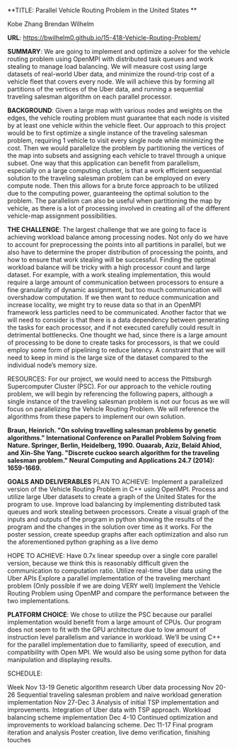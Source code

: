 **TITLE: Parallel Vehicle Routing Problem in the United States **

Kobe Zhang
Brendan Wilhelm

**URL**: https://bwilhelm0.github.io/15-418-Vehicle-Routing-Problem/

**SUMMARY**: We are going to implement and optimize a solver for the vehicle routing problem using OpenMPI with distributed task queues and work stealing to manage load balancing. We will measure cost using large datasets of real-world Uber data, and minimize the round-trip cost of a vehicle fleet that covers every node. We will achieve this by forming all partitions of the vertices of the Uber data, and running a sequential traveling salesman algorithm on each parallel processor.

**BACKGROUND**: Given a large map with various nodes and weights on the edges, the vehicle routing problem must guarantee that each node is visited by at least one vehicle within the vehicle fleet. Our approach to this project would be to first optimize a single instance of the traveling salesman problem, requiring 1 vehicle to visit every single node while minimizing the cost. Then we would parallelize the problem by partitioning the vertices of the map into subsets and assigning each vehicle to travel through a unique subset.
  One way that this application can benefit from parallelism, especially on a large computing cluster, is that a work efficient sequential solution to the traveling salesman problem can be employed on every compute node. Then this allows for a brute force approach to be utilized due to the computing power, guaranteeing the optimal solution to the problem. The parallelism can also be useful when partitioning the map by vehicle, as there is a lot of processing involved in creating all of the different vehicle-map assignment possibilities.
  
**THE CHALLENGE**: The largest challenge that we are going to face is achieving workload balance among processing nodes. Not only do we have to account for preprocessing the points into all partitions in parallel, but we also have to determine the proper distribution of processing the points, and how to ensure that work stealing will be successful. Finding the optimal workload balance will be tricky with a high processor count and large dataset. For example, with a work stealing implementation, this would require a large amount of communication between processors to ensure a fine granularity of dynamic assignment, but too much communication will overshadow computation. If we then want to reduce communication and increase locality, we might try to reuse data so that in an OpenMPI framework less particles need to be communicated. 
  Another factor that we will need to consider is that there is a data dependency between generating the tasks for each processor, and if not executed carefully could result in detrimental bottlenecks. One thought we had, since there is a large amount of processing to be done to create tasks for processors, is that we could employ some form of pipelining to reduce latency. A constraint that we will need to keep in mind is the large size of the dataset compared to the individual node’s memory size.


RESOURCES: For our project, we would need to access the Pittsburgh Supercomputer Cluster (PSC). For our approach to the vehicle routing problem, we will begin by referencing the following papers, although a single instance of the traveling salesman problem is not our focus as we will focus on parallelizing the Vehicle Routing Problem. We will reference the algorithms from these papers to implement our own solution.

**Braun, Heinrich. "On solving travelling salesman problems by genetic algorithms." International Conference on Parallel Problem Solving from Nature. Springer, Berlin, Heidelberg, 1990.
Ouaarab, Aziz, Belaïd Ahiod, and Xin-She Yang. "Discrete cuckoo search algorithm for the traveling salesman problem." Neural Computing and Applications 24.7 (2014): 1659-1669.**

**GOALS AND DELIVERABLES**
PLAN TO ACHIEVE:
Implement a parallelized version of the Vehicle Routing Problem in C++ using OpenMPI. 
Process and utilize large Uber datasets to create a graph of the United States for the program to use.
Improve load balancing by implementing distributed task queues and work stealing between processors.
Create a visual graph of the inputs and outputs of the program in python showing the results of the program and the changes in the solution over time as it works.
For the poster session, create speedup graphs after each optimization and also run the aforementioned python graphing as a live demo

HOPE TO ACHIEVE:
Have 0.7x linear speedup over a single core parallel version, because we think this is reasonably difficult given the communication to computation ratio.
Utilize real-time Uber data using the Uber APIs
Explore a parallel implementation of the traveling merchant problem (Only possible if we are doing VERY well)
Implement the Vehicle Routing Problem using OpenMP and compare the performance between the two implementations. 


**PLATFORM CHOICE**: We chose to utilize the PSC because our parallel implementation would benefit from a large amount of CPUs. Our program does not seem to fit with the GPU architecture due to low amount of instruction level parallelism and variance in workload. We’ll be using C++ for the parallel implementation due to familiarity, speed of execution, and compatibility with Open MPI. We would also be using some python for data manipulation and displaying results.




SCHEDULE:

Week
Nov 13-19
Genetic algorithm research
Uber data processing 
Nov 20-26
Sequential traveling salesman problem and naive workload generation implementation
Nov 27-Dec 3
Analysis of initial TSP implementation and improvements. Integration of Uber data with TSP approach. Workload balancing scheme implementation
Dec 4-10
Continued optimization and improvements to workload balancing scheme.
Dec 11-17
Final program iteration and analysis
Poster creation, live demo verification, finishing touches









